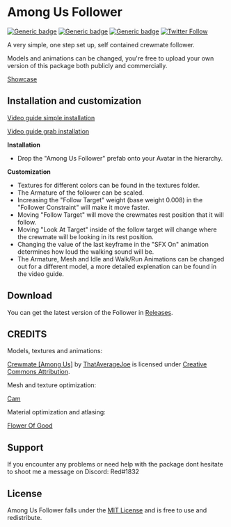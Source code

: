 # Among Us Follower
[![Generic badge](https://img.shields.io/badge/Unity-2019.4.31f1-informational.svg)](https://unity3d.com/unity/whats-new/2019.4.31)
[![Generic badge](https://img.shields.io/badge/License-MIT-informational.svg)](https://github.com/hfcRed/Among-Us-Follower/blob/main/LICENSE)
[![Generic badge](https://img.shields.io/github/downloads/hfcRed/Player-Tracker/total?label=Downloads)](https://github.com/hfcRed/Player-Tracker/releases/latest)
[![Twitter Follow](https://img.shields.io/twitter/follow/VRCRedd.svg?style=social)](https://twitter.com/VRCRedd)

A very simple, one step set up, self contained crewmate follower.

Models and animations can be changed, you're free to upload your own version of this package both publicly and commercially.

[Showcase](https://youtu.be/HmkJ1Yol2DA)

## Installation and customization

[Video guide simple installation](https://youtu.be/dRy1cG9nCTo)

[Video guide grab installation](https://youtu.be/s4w2CpK_9tI)

**Installation**

* Drop the "Among Us Follower" prefab onto your Avatar in the hierarchy.

**Customization**

* Textures for different colors can be found in the textures folder.
* The Armature of the follower can be scaled.
* Increasing the "Follow Target" weight (base weight 0.008) in the "Follower Constraint" will make it move faster.
* Moving "Follow Target" will move the crewmates rest position that it will follow.
* Moving "Look At Target" inside of the follow target will change where the crewmate will be looking in its rest position.
* Changing the value of the last keyframe in the "SFX On" animation determines how loud the walking sound will be.
* The Armature, Mesh and Idle and Walk/Run Animations can be changed out for a different model, a more detailed explenation can be found in the video guide.

## Download

You can get the latest version of the Follower in [Releases](https://github.com/hfcRed/Among-Us-Follower/releases/latest).

## CREDITS

Models, textures and animations:

[Crewmate [Among Us]](https://skfb.ly/o7tCN) by [ThatAverageJoe](https://sketchfab.com/joewood0203) is licensed under [Creative Commons Attribution](http://creativecommons.org/licenses/by/4.0/).

Mesh and texture optimization:

[Cam](https://twitter.com/CamsAvis?s=20&t=JH4xm9tRWyj32QJ64U-m0A)

Material optimization and atlasing:

[Flower Of Good](https://twitter.com/FlowerGoodYes?t=TA82-6yBUFmA8vuhOQgn6A&s=09)


## Support

If you encounter any problems or need help with the package dont hesitate to shoot me a message on Discord:
Red#1832

## License

Among Us Follower falls under the [MIT License](https://github.com/hfcRed/Among-Us-Follower/blob/main/LICENSE) and is free to use and redistribute.
